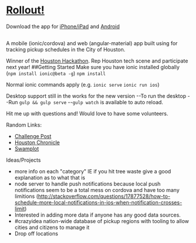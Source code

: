 # [Rollout!](www.rollouthouston.com)


Download the app for [iPhone/iPad](https://itunes.apple.com/us/app/rollout!-houston/id1011036124?mt=8) and [Android](https://play.google.com/store/apps/details?id=com.kentonue.rollout)
##
A mobile (ionic/cordova) and web (angular-material) app built using for tracking pickup schedules in the City of Houston.

Winner of the [Houston Hackathon](http://houstonhackathon.com). Rep Houston tech scene and participate next year!
##Getting Started
Make sure you have ionic installed globally (`npm install ionic@beta -g`)
`npm install`

Normal ionic commands apply (e.g. `ionic serve` `ionic run ios`)

Desktop support still in the works for the new version
--To run the desktop
--Run `gulp && gulp serve`
--`gulp watch` is available to auto reload.

Hit me up with questions and! Would love to have some volunteers.

Random Links: 
* [Challenge Post](http://challengepost.com/software/rollout-instant-trash-pickup-schedule-recycling-app)
* [Houston Chronicle](http://www.houstonchronicle.com/news/houston-texas/article/City-hackathon-yields-app-for-trash-recycling-6360757.php?t=4e8c4c11c5c0059fa0&cmpid=twitter-premium#photo-4655597)
* [Swamplot](http://swamplot.com/new-iphone-app-bugs-you-when-its-time-to-take-out-the-trash-but-refuses-to-do-it-for-you/2015-07-06/)

Ideas/Projects
* more info on each "category" IE if you hit tree waste give a good explanation as to what that is
* node server to handle push notifications because local push notifications seem to be a total mess on cordova and have too many limitions (http://stackoverflow.com/questions/17877528/how-to-schedule-more-local-notifications-in-ios-when-notification-crosses-limit)
* Interested in adding more data if anyone has any good data sources.
* #crazyidea nation-wide database of pickup regions with tooling to allow cities and citizens to manage it
* Drop off locations
